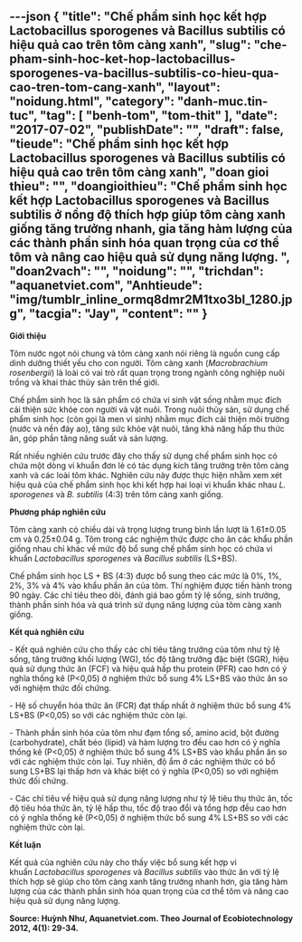 ---json
{
    "title": "Chế phẩm sinh học kết hợp Lactobacillus sporogenes và Bacillus subtilis có hiệu quả cao trên tôm càng xanh",
    "slug": "che-pham-sinh-hoc-ket-hop-lactobacillus-sporogenes-va-bacillus-subtilis-co-hieu-qua-cao-tren-tom-cang-xanh",
    "layout": "noidung.html",
    "category": "danh-muc.tin-tuc",
    "tag": [
        "benh-tom",
        "tom-thit"
    ],
    "date": "2017-07-02",
    "publishDate": "",
    "draft": false,
    "tieude": "Chế phẩm sinh học kết hợp Lactobacillus sporogenes và Bacillus subtilis có hiệu quả cao trên tôm càng xanh",
    "doan gioi thieu": "",
    "doangioithieu": "Chế phẩm sinh học kết hợp Lactobacillus sporogenes và Bacillus subtilis ở nồng độ thích hợp giúp tôm càng xanh giống tăng trưởng nhanh, gia tăng hàm lượng của các thành phần sinh hóa quan trọng của cơ thể tôm và nâng cao hiệu quả sử dụng năng lượng. ",
    "doan2vach": "",
    "noidung": "",
    "trichdan": "aquanetviet.com",
    "Anhtieude": "img/tumblr_inline_ormq8dmr2M1txo3bl_1280.jpg",
    "tacgia": "Jay",
    "__content__": ""
}
---
<p><strong>Giới thiệu</strong></p>

<p>T&ocirc;m nước ngọt n&oacute;i chung v&agrave; t&ocirc;m c&agrave;ng xanh n&oacute;i ri&ecirc;ng l&agrave; nguồn cung cấp dinh dưỡng thiết yếu cho con người. T&ocirc;m c&agrave;ng xanh (<em>Macrobrachium rosenbergii</em>) l&agrave; lo&agrave;i c&oacute; vai tr&ograve; rất quan trọng trong ng&agrave;nh c&ocirc;ng nghiệp nu&ocirc;i trồng v&agrave; khai th&aacute;c thủy sản tr&ecirc;n thế giới.&nbsp;</p>

<p>Chế phẩm sinh học l&agrave; sản phẩm c&oacute; chứa vi sinh vật sống nhằm mục đ&iacute;ch cải thiện sức khỏe con người v&agrave; vật nu&ocirc;i. Trong nu&ocirc;i thủy sản, sử dụng chế phẩm sinh học (c&ograve;n gọi l&agrave; men vi sinh) nhằm mục đ&iacute;ch cải thiện m&ocirc;i trường (nước v&agrave; nền đ&aacute;y ao), tăng sức khỏe vật nu&ocirc;i, tăng khả năng hấp thu thức ăn, g&oacute;p phần tăng năng suất v&agrave; sản lượng.</p>

<p>Rất nhiều nghi&ecirc;n cứu trước đ&acirc;y cho thấy sử dụng chế phẩm sinh học c&oacute; chứa một d&ograve;ng vi khuẩn đơn lẻ c&oacute; t&aacute;c dụng k&iacute;ch tăng trưởng tr&ecirc;n t&ocirc;m c&agrave;ng xanh v&agrave; c&aacute;c lo&agrave;i t&ocirc;m kh&aacute;c. Nghi&ecirc;n cứu n&agrave;y được thực hiện nhằm xem x&eacute;t hiệu quả của chế phẩm sinh học khi kết hợp hai loại vi khuẩn kh&aacute;c nhau&nbsp;<em>L. sporogenes</em>&nbsp;v&agrave;&nbsp;<em>B. subtilis</em>&nbsp;(4:3) tr&ecirc;n t&ocirc;m c&agrave;ng xanh giống.&nbsp;</p>

<p><strong>Phương ph&aacute;p nghi&ecirc;n cứu&nbsp;</strong></p>

<p>T&ocirc;m c&agrave;ng xanh c&oacute; chiều d&agrave;i v&agrave; trọng lượng trung b&igrave;nh lần lượt l&agrave; 1.61&plusmn;0.05 cm v&agrave; 0.25&plusmn;0.04 g. T&ocirc;m trong c&aacute;c nghiệm thức được cho ăn c&aacute;c khẩu phần giống nhau chỉ kh&aacute;c về mức độ bổ sung chế phẩm sinh học c&oacute; chứa vi khuẩn&nbsp;<em>Lactobacillus sporogenes</em>&nbsp;v&agrave;&nbsp;<em>Bacillus subtilis</em>&nbsp;(LS+BS).&nbsp;</p>

<p>Chế phẩm sinh học LS + BS (4:3) được bổ sung theo c&aacute;c mức l&agrave; 0%, 1%, 2%, 3% v&agrave; 4% v&agrave;o khẩu phần ăn của t&ocirc;m. Th&iacute; nghiệm được tiến h&agrave;nh trong 90 ng&agrave;y. C&aacute;c chỉ ti&ecirc;u theo d&otilde;i, đ&aacute;nh gi&aacute; bao gồm tỷ lệ sống, sinh trưởng, th&agrave;nh phần sinh h&oacute;a v&agrave; qu&aacute; tr&igrave;nh sử dụng năng lượng của t&ocirc;m c&agrave;ng xanh giống.</p>

<p><strong>Kết quả nghi&ecirc;n cứu</strong></p>

<p>- Kết quả nghi&ecirc;n cứu cho thấy c&aacute;c chỉ ti&ecirc;u tăng trưởng của t&ocirc;m như tỷ lệ sống, tăng trưởng khối lượng (WG), tốc độ tăng trưởng đặc biệt (SGR), hiệu quả sử dụng thức ăn (FCF) v&agrave; hiệu quả hấp thu protein (PFR) cao hơn c&oacute; &yacute; nghĩa thống k&ecirc; (P&lt;0,05) ở nghiệm thức bổ sung 4% LS+BS v&agrave;o thức ăn so với nghiệm thức đối chứng.&nbsp;</p>

<p>- Hệ số chuyển h&oacute;a thức ăn (FCR) đạt thấp nhất ở nghiệm thức bổ sung 4% LS+BS (P&lt;0,05) so với c&aacute;c nghiệm thức c&ograve;n lại.&nbsp;</p>

<p>- Th&agrave;nh phần sinh h&oacute;a của t&ocirc;m như đạm tổng số, amino acid, bột đường (carbohydrate), chất b&eacute;o (lipid) v&agrave; h&agrave;m lượng tro đều cao hơn c&oacute; &yacute; nghĩa thống k&ecirc; (P&lt;0,05) ở nghiệm thức bổ sung 4% LS+BS v&agrave;o khẩu phần ăn so với c&aacute;c nghiệm thức c&ograve;n lại. Tuy nhi&ecirc;n, độ ẩm ở c&aacute;c nghiệm thức c&oacute; bổ sung LS+BS lại thấp hơn v&agrave; kh&aacute;c biệt c&oacute; &yacute; nghĩa (P&lt;0,05) so với nghiệm thức đối chứng.&nbsp;</p>

<p>- C&aacute;c chỉ ti&ecirc;u về hiệu quả sử dụng năng lượng như tỷ lệ ti&ecirc;u thụ thức ăn, tốc độ ti&ecirc;u h&oacute;a thức ăn, tỷ lệ hấp thu, tốc độ trao đổi v&agrave; tổng hợp đều cao hơn c&oacute; &yacute; nghĩa thống k&ecirc; (P&lt;0,05) ở nghiệm thức bổ sung 4% LS+BS so với c&aacute;c nghiệm thức c&ograve;n lại.&nbsp;</p>

<p><strong>Kết luận</strong></p>

<p>Kết quả của nghi&ecirc;n cứu n&agrave;y cho thấy việc bổ sung kết hợp vi khuẩn&nbsp;<em>Lactobacillus sporogenes</em>&nbsp;v&agrave;&nbsp;<em>Bacillus subtilis&nbsp;</em>v&agrave;o thức ăn với tỷ lệ th&iacute;ch hợp sẽ gi&uacute;p cho t&ocirc;m c&agrave;ng xanh tăng trưởng nhanh hơn, gia tăng h&agrave;m lượng của c&aacute;c th&agrave;nh phần sinh h&oacute;a quan trọng của cơ thể t&ocirc;m v&agrave; n&acirc;ng cao hiệu quả sử dụng năng lượng.</p>

<p><strong>Source: Huỳnh Như, Aquanetviet.com. Theo&nbsp;Journal of Ecobiotechnology 2012, 4(1): 29-34.</strong></p>
